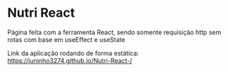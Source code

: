 # Nutri React
Página feita com a ferramenta React, sendo somente requisição http sem rotas com base em useEffect e useState

Link da aplicação rodando de forma estática:
https://juninho3274.github.io/Nutri-React-/
